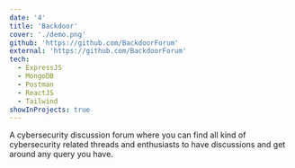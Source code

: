 ```yaml
---
date: '4'
title: 'Backdoor'
cover: './demo.png'
github: 'https://github.com/BackdoorForum'
external: 'https://github.com/BackdoorForum'
tech:
  - ExpressJS
  - MongoDB
  - Postman
  - ReactJS
  - Tailwind
showInProjects: true
---
```


A cybersecurity discussion forum where you can find all kind of cybersecurity related threads and enthusiasts to have discussions and get around any query you have.
